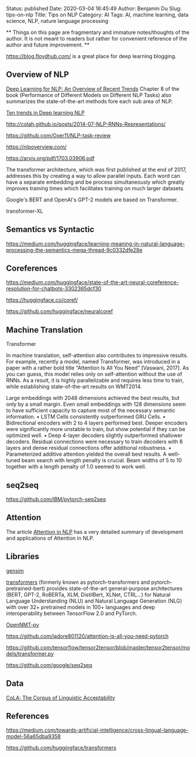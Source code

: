 Status: published
Date: 2020-03-04 16:45:49
Author: Benjamin Du
Slug: tips-on-nlp
Title: Tips on NLP
Category: AI
Tags: AI, machine learning, data science, NLP, nature language processing

**
Things on this page are fragmentary and immature notes/thoughts of the author.
It is not meant to readers but rather for convenient reference of the author and future improvement.
**

https://blog.floydhub.com/
is a great place for deep learning blogging.

## Overview of NLP

[Deep Learning for NLP: An Overview of Recent Trends](https://medium.com/dair-ai/deep-learning-for-nlp-an-overview-of-recent-trends-d0d8f40a776d)
Chapter 8 of the book (Performance of Different Models on Different NLP Tasks) also summarizes the state-of-the-art methods 
fore each sub area of NLP. 

[Ten trends in Deep learning NLP](https://blog.floydhub.com/ten-trends-in-deep-learning-nlp/)

http://colah.github.io/posts/2014-07-NLP-RNNs-Representations/

https://github.com/Oxer11/NLP-task-review


https://nlpoverview.com/

https://arxiv.org/pdf/1703.03906.pdf

The transformer architecture, which was first published at the end of 2017, 
addresses this by creating a way to allow parallel inputs. 
Each word can have a separate embedding and be process simultaneously 
which greatly improves training times which facilitates training on much larger datasets.

Google's BERT and OpenAI's GPT-2 models are based on Transformer.

transformer-XL




## Semantics vs Syntactic

https://medium.com/huggingface/learning-meaning-in-natural-language-processing-the-semantics-mega-thread-9c0332dfe28e

## Coreferences

https://medium.com/huggingface/state-of-the-art-neural-coreference-resolution-for-chatbots-3302365dcf30

https://huggingface.co/coref/

https://github.com/huggingface/neuralcoref

## Machine Translation 

Transformer

In machine translation, 
self-attention also contributes to impressive results. 
For example, 
recently a model, named Transformer, 
was introduced in a paper with a rather bold title “Attention Is All You Need” [Vaswani, 2017]. 
As you can guess, 
this model relies only on self-attention without the use of RNNs. 
As a result, 
it is highly parallelizable and requires less time to train, while establishing state-of-the-art results on WMT2014.


Large embeddings with 2048 dimensions
achieved the best results, but only by a small
margin. Even small embeddings with 128 dimensions seem to have sufficient capacity to
capture most of the necessary semantic information.
• LSTM Cells consistently outperformed GRU
Cells.
• Bidirectional encoders with 2 to 4 layers performed best. Deeper encoders were significantly more unstable to train, but show potential if they can be optimized well.
• Deep 4-layer decoders slightly outperformed
shallower decoders. Residual connections
were necessary to train decoders with 8 layers and dense residual connections offer additional robustness.
• Parameterized additive attention yielded the
overall best results.
A well-tuned beam search with length
penalty is crucial. Beam widths of 5 to 10
together with a length penalty of 1.0 seemed
to work well.

## seq2seq 

https://github.com/IBM/pytorch-seq2seq


## Attention

The article [Attention in NLP](https://medium.com/@joealato/attention-in-nlp-734c6fa9d983)
has a very detailed summary of development and applications of Attention in NLP.


## Libraries 

[gensim](https://github.com/RaRe-Technologies/gensim)

[transformers](https://github.com/huggingface/transformers)
(formerly known as pytorch-transformers and pytorch-pretrained-bert) 
provides state-of-the-art general-purpose architectures (BERT, GPT-2, RoBERTa, XLM, DistilBert, XLNet, CTRL...) 
for Natural Language Understanding (NLU) and Natural Language Generation (NLG) 
with over 32+ pretrained models in 100+ languages and deep interoperability between TensorFlow 2.0 and PyTorch.

[OpenNMT-py](https://github.com/OpenNMT/OpenNMT-py)

https://github.com/jadore801120/attention-is-all-you-need-pytorch

https://github.com/tensorflow/tensor2tensor/blob/master/tensor2tensor/models/transformer.py

https://github.com/google/seq2seq

## Data 

[CoLA: The Corpus of Linguistic Acceptability](https://nyu-mll.github.io/CoLA/)

## References

https://medium.com/towards-artificial-intelligence/cross-lingual-language-model-56a65dba9358

https://github.com/huggingface/transformers
